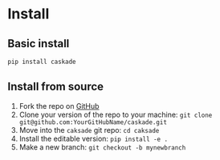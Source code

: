 # Install

## Basic install

``` bash
pip install caskade
```

## Install from source

1. Fork the repo on [GitHub](https://github.com/ConnorStoneAstro/caskade)
1. Clone your version of the repo to your machine: `git clone git@github.com:YourGitHubName/caskade.git`
1. Move into the `caksade` git repo: `cd caksade`
1. Install the editable version: `pip install -e .`
1. Make a new branch: `git checkout -b mynewbranch`